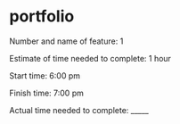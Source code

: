 # portfolio

Number and name of feature: 1

Estimate of time needed to complete: 1 hour

Start time: 6:00 pm

Finish time: 7:00 pm

Actual time needed to complete: _____
